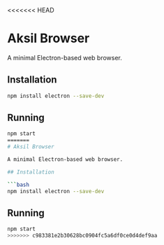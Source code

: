 <<<<<<< HEAD
# Aksil Browser

A minimal Electron-based web browser.

## Installation

```bash
npm install electron --save-dev
```

## Running

```bash
npm start
=======
# Aksil Browser

A minimal Electron-based web browser.

## Installation

```bash
npm install electron --save-dev
```

## Running

```bash
npm start
>>>>>>> c983381e2b30628bc0904fc5a6df0ce0d4def9aa
``` 